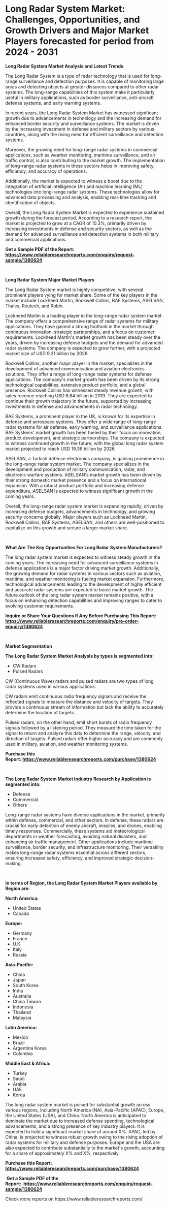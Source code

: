 <p><h1>Long Radar System Market: Challenges, Opportunities, and Growth Drivers and Major Market Players forecasted for period from 2024 - 2031</h1></p><p><strong>Long Radar System Market Analysis and Latest Trends</strong></p>
<p><p>The Long Radar System is a type of radar technology that is used for long-range surveillance and detection purposes. It is capable of monitoring large areas and detecting objects at greater distances compared to other radar systems. The long-range capabilities of this system make it particularly useful in military applications, such as border surveillance, anti-aircraft defense systems, and early warning systems.</p><p>In recent years, the Long Radar System Market has witnessed significant growth due to advancements in technology and the increasing demand for enhanced border security and surveillance systems. The market is driven by the increasing investment in defense and military sectors by various countries, along with the rising need for efficient surveillance and detection systems.</p><p>Moreover, the growing need for long-range radar systems in commercial applications, such as weather monitoring, maritime surveillance, and air traffic control, is also contributing to the market growth. The implementation of long-range radar systems in these sectors helps in improving safety, efficiency, and accuracy of operations.</p><p>Additionally, the market is expected to witness a boost due to the integration of artificial intelligence (AI) and machine learning (ML) technologies into long-range radar systems. These technologies allow for advanced data processing and analysis, enabling real-time tracking and identification of objects.</p><p>Overall, the Long Radar System Market is expected to experience sustained growth during the forecast period. According to a research report, the market is projected to grow at a CAGR of 10.3%, primarily driven by increasing investments in defense and security sectors, as well as the demand for advanced surveillance and detection systems in both military and commercial applications.</p></p>
<p><strong>Get a Sample PDF of the Report:&nbsp; <a href="https://www.reliableresearchreports.com/enquiry/request-sample/1380624">https://www.reliableresearchreports.com/enquiry/request-sample/1380624</a></strong></p>
<p>&nbsp;</p>
<p><strong>Long Radar System Major Market Players</strong></p>
<p><p>The Long Radar System market is highly competitive, with several prominent players vying for market share. Some of the key players in the market include Lockheed Martin, Rockwell Collins, BAE Systems, ASELSAN, Thales, Reutech, and Robin.</p><p>Lockheed Martin is a leading player in the long-range radar system market. The company offers a comprehensive range of radar systems for military applications. They have gained a strong foothold in the market through continuous innovation, strategic partnerships, and a focus on customer requirements. Lockheed Martin's market growth has been steady over the years, driven by increasing defense budgets and the demand for advanced radar systems. The company is expected to grow further, with a projected market size of USD 9.21 billion by 2026.</p><p>Rockwell Collins, another major player in the market, specializes in the development of advanced communication and aviation electronics solutions. They offer a range of long-range radar systems for defense applications. The company's market growth has been driven by its strong technological capabilities, extensive product portfolio, and a global presence. Rockwell Collins has witnessed steady revenue growth, with sales revenue reaching USD 8.64 billion in 2019. They are expected to continue their growth trajectory in the future, supported by increasing investments in defense and advancements in radar technology.</p><p>BAE Systems, a prominent player in the UK, is known for its expertise in defense and aerospace systems. They offer a wide range of long-range radar systems for air defense, early warning, and surveillance applications. BAE Systems' market growth has been fueled by their focus on innovation, product development, and strategic partnerships. The company is expected to witness continued growth in the future, with the global long radar system market projected to reach USD 19.36 billion by 2026.</p><p>ASELSAN, a Turkish defense electronics company, is gaining prominence in the long-range radar system market. The company specializes in the development and production of military communication, radar, and electronic warfare systems. ASELSAN's market growth has been driven by their strong domestic market presence and a focus on international expansion. With a robust product portfolio and increasing defense expenditure, ASELSAN is expected to witness significant growth in the coming years.</p><p>Overall, the long-range radar system market is expanding rapidly, driven by increasing defense budgets, advancements in technology, and growing security concerns globally. Major players such as Lockheed Martin, Rockwell Collins, BAE Systems, ASELSAN, and others are well-positioned to capitalize on this growth and secure a larger market share.</p></p>
<p>&nbsp;</p>
<p><strong>What Are The Key Opportunities For Long Radar System Manufacturers?</strong></p>
<p><p>The long radar system market is expected to witness steady growth in the coming years. The increasing need for advanced surveillance systems in defense applications is a major factor driving market growth. Additionally, the growing demand for radar systems in various sectors such as aviation, maritime, and weather monitoring is fueling market expansion. Furthermore, technological advancements leading to the development of highly efficient and accurate radar systems are expected to boost market growth. The future outlook of the long radar system market remains positive, with a focus on enhancing detection capabilities and improving ranges to cater to evolving customer requirements.</p></p>
<p><strong>Inquire or Share Your Questions If Any Before Purchasing This Report: <a href="https://www.reliableresearchreports.com/enquiry/pre-order-enquiry/1380624">https://www.reliableresearchreports.com/enquiry/pre-order-enquiry/1380624</a></strong></p>
<p>&nbsp;</p>
<p><strong>Market Segmentation</strong></p>
<p><strong>The Long Radar System Market Analysis by types is segmented into:</strong></p>
<p><ul><li>CW Radars</li><li>Pulsed Radars</li></ul></p>
<p><p>CW (Continuous Wave) radars and pulsed radars are two types of long radar systems used in various applications. </p><p>CW radars emit continuous radio frequency signals and receive the reflected signals to measure the distance and velocity of targets. They provide a continuous stream of information but lack the ability to accurately determine the location of targets.</p><p>Pulsed radars, on the other hand, emit short bursts of radio frequency signals followed by a listening period. They measure the time taken for the signal to return and analyze this data to determine the range, velocity, and direction of targets. Pulsed radars offer higher accuracy and are commonly used in military, aviation, and weather monitoring systems.</p></p>
<p><strong>Purchase this Report:&nbsp;<a href="https://www.reliableresearchreports.com/purchase/1380624">https://www.reliableresearchreports.com/purchase/1380624</a></strong></p>
<p>&nbsp;</p>
<p><strong>The Long Radar System Market Industry Research by Application is segmented into:</strong></p>
<p><ul><li>Defense</li><li>Commercial</li><li>Others</li></ul></p>
<p><p>Long-range radar systems have diverse applications in the market, primarily within defense, commercial, and other sectors. In defense, these radars are crucial for early detection of enemy aircraft, missiles, and drones, enabling timely responses. Commercially, these systems aid meteorological departments in weather forecasting, avoiding natural disasters, and enhancing air traffic management. Other applications include maritime surveillance, border security, and infrastructure monitoring. Their versatility makes long-range radar systems essential across different sectors, ensuring increased safety, efficiency, and improved strategic decision-making.</p></p>
<p>&nbsp;</p>
<p><strong>In terms of Region, the Long Radar System Market Players available by Region are:</strong></p>
<p>
    <p> <strong> North America: </strong>
        <ul>
            <li>United States</li>
            <li>Canada</li>
        </ul>
        </p> 
    <p> <strong> Europe: </strong>
        <ul>
            <li>Germany</li>
            <li>France</li>
            <li>U.K.</li>
            <li>Italy</li>
            <li>Russia</li>
        </ul>
        </p> 
    <p> <strong> Asia-Pacific: </strong>
        <ul>
            <li>China</li>
            <li>Japan</li>
            <li>South Korea</li>
            <li>India</li>
            <li>Australia</li>
            <li>China Taiwan</li>
            <li>Indonesia</li>
            <li>Thailand</li>
            <li>Malaysia</li>
        </ul>
        </p> 
    <p> <strong> Latin America: </strong>
        <ul>
            <li>Mexico</li>
            <li>Brazil</li>
            <li>Argentina Korea</li>
            <li>Colombia</li>
        </ul>
        </p> 
    <p> <strong> Middle East & Africa: </strong>
        <ul>
            <li>Turkey</li>
            <li>Saudi</li>
            <li>Arabia</li>
            <li>UAE</li>
            <li>Korea</li>
        </ul>
    </p>
    </p>
<p><p>The long radar system market is poised for substantial growth across various regions, including North America (NA), Asia-Pacific (APAC), Europe, the United States (USA), and China. North America is anticipated to dominate the market due to increased defense spending, technological advancements, and a strong presence of key industry players. It is expected to hold a significant market share of around X%. APAC, led by China, is projected to witness robust growth owing to the rising adoption of radar systems for military and defense purposes. Europe and the USA are also expected to contribute substantially to the market's growth, accounting for a share of approximately X% and X%, respectively.</p></p>
<p><strong>Purchase this Report: <a href="https://www.reliableresearchreports.com/purchase/1380624">https://www.reliableresearchreports.com/purchase/1380624</a></strong></p>
<p>&nbsp;<strong>Get a Sample PDF of the Report:&nbsp;&nbsp;<a href="https://www.reliableresearchreports.com/enquiry/request-sample/1380624">https://www.reliableresearchreports.com/enquiry/request-sample/1380624</a></strong></p>
<p><strong></strong></p>
<p>Check more reports on https://www.reliableresearchreports.com/</p>